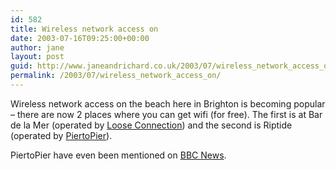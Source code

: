 ```yaml
---
id: 582
title: Wireless network access on
date: 2003-07-16T09:25:00+00:00
author: jane
layout: post
guid: http://www.janeandrichard.co.uk/2003/07/wireless_network_access_on
permalink: /2003/07/wireless_network_access_on/
---
```

Wireless network access on the beach here in Brighton is becoming popular &#8211; there are now 2 places where you can get wifi (for free). The first is at Bar de la Mer (operated by [Loose Connection](http://wireless.looseconnection.com/)) and the second is Riptide (operated by [PiertoPier](http://www.piertopier.net/)).

PiertoPier have even been mentioned on [BBC News](http://news.bbc.co.uk/1/hi/technology/3068915.stm).